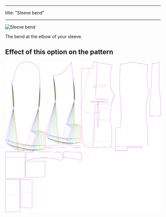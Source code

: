 ***

title: "Sleeve bend"

***

![Sleeve bend](sleevebend.svg)

The bend at the elbow of your sleeve.

## Effect of this option on the pattern

![This image shows the effect of this option by superimposing several variants that have a different value for this option](jaeger_sleevebend_sample.svg "Effect of this option on the pattern")
